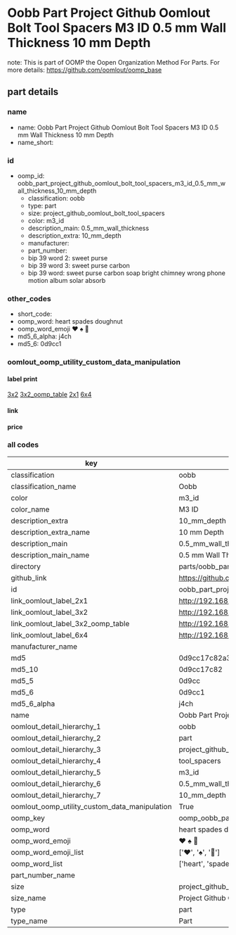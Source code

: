 # Oobb Part Project Github Oomlout Bolt Tool Spacers M3 ID 0.5 mm Wall Thickness 10 mm Depth  

note: This is part of OOMP the Oopen Organization Method For Parts. For more details: https://github.com/oomlout/oomp_base

##  part details
  







### name
* name: Oobb Part Project Github Oomlout Bolt Tool Spacers M3 ID 0.5 mm Wall Thickness 10 mm Depth
* name_short: 
### id
* oomp_id: oobb_part_project_github_oomlout_bolt_tool_spacers_m3_id_0.5_mm_wall_thickness_10_mm_depth
  * classification: oobb
  * type: part
  * size: project_github_oomlout_bolt_tool_spacers
  * color: m3_id
  * description_main: 0.5_mm_wall_thickness
  * description_extra: 10_mm_depth
  * manufacturer: 
  * part_number: 
  * bip 39 word 2: sweet purse
  * bip 39 word 3: sweet purse carbon
  * bip 39 word: sweet purse carbon soap bright chimney wrong phone motion album solar absorb

### other_codes
* short_code: 
* oomp_word: heart spades doughnut
* oomp_word_emoji :heart: :spades: :doughnut:
* md5_6_alpha: j4ch
* md5_6: 0d9cc1






### oomlout_oomp_utility_custom_data_manipulation
#### label print
[3x2](http://192.168.1.245:1112/?label=oomp%20j4ch)
[3x2_oomp_table](http://192.168.1.108:1112/?label=oomp%20j4ch)
[2x1](http://192.168.1.242:1112/?label=oomp%20j4ch)
[6x4](http://192.168.1.55:1112/?label=oomp%20j4ch)    

#### link

                              

#### price







### all codes 
| key | value |  
| --- | --- |  
| classification | oobb |  
| classification_name | Oobb |  
| color | m3_id |  
| color_name | M3 ID |  
| description_extra | 10_mm_depth |  
| description_extra_name | 10 mm Depth |  
| description_main | 0.5_mm_wall_thickness |  
| description_main_name | 0.5 mm Wall Thickness |  
| directory | parts/oobb_part_project_github_oomlout_bolt_tool_spacers_m3_id_0.5_mm_wall_thickness_10_mm_depth |  
| github_link | https://github.com/oomlout/oomlout_oomp_part_src/tree/main/parts/oobb_part_project_github_oomlout_bolt_tool_spacers_m3_id_0.5_mm_wall_thickness_10_mm_depth |  
| id | oobb_part_project_github_oomlout_bolt_tool_spacers_m3_id_0.5_mm_wall_thickness_10_mm_depth |  
| link_oomlout_label_2x1 | http://192.168.1.242:1112/?label=oomp%20j4ch |  
| link_oomlout_label_3x2 | http://192.168.1.245:1112/?label=oomp%20j4ch |  
| link_oomlout_label_3x2_oomp_table | http://192.168.1.108:1112/?label=oomp%20j4ch |  
| link_oomlout_label_6x4 | http://192.168.1.55:1112/?label=oomp%20j4ch |  
| manufacturer_name |  |  
| md5 | 0d9cc17c82a39fd4a00e0cda44eba6dd |  
| md5_10 | 0d9cc17c82 |  
| md5_5 | 0d9cc |  
| md5_6 | 0d9cc1 |  
| md5_6_alpha | j4ch |  
| name | Oobb Part Project Github Oomlout Bolt Tool Spacers M3 ID 0.5 mm Wall Thickness 10 mm Depth |  
| oomlout_detail_hierarchy_1 | oobb |  
| oomlout_detail_hierarchy_2 | part |  
| oomlout_detail_hierarchy_3 | project_github_bolt |  
| oomlout_detail_hierarchy_4 | tool_spacers |  
| oomlout_detail_hierarchy_5 | m3_id |  
| oomlout_detail_hierarchy_6 | 0.5_mm_wall_thickness |  
| oomlout_detail_hierarchy_7 | 10_mm_depth |  
| oomlout_oomp_utility_custom_data_manipulation | True |  
| oomp_key | oomp_oobb_part_project_github_oomlout_bolt_tool_spacers_m3_id_0.5_mm_wall_thickness_10_mm_depth |  
| oomp_word | heart spades doughnut |  
| oomp_word_emoji | :heart: :spades: :doughnut: |  
| oomp_word_emoji_list | [':heart:', ':spades:', ':doughnut:'] |  
| oomp_word_list | ['heart', 'spades', 'doughnut'] |  
| part_number_name |  |  
| size | project_github_oomlout_bolt_tool_spacers |  
| size_name | Project Github Oomlout Bolt Tool Spacers |  
| type | part |  
| type_name | Part |  
